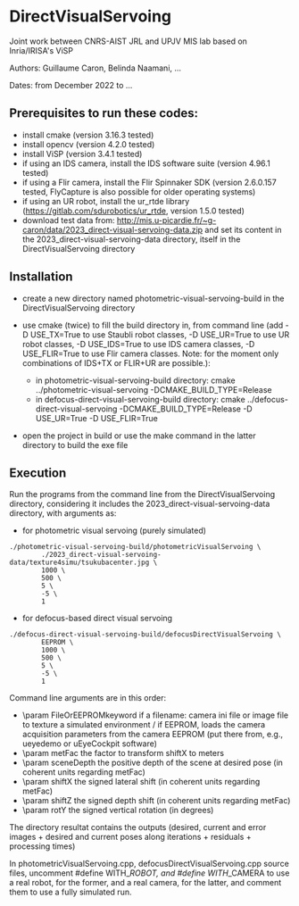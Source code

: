 # DirectVisualServoing

Joint work between CNRS-AIST JRL and UPJV MIS lab based on Inria/IRISA's ViSP

Authors: Guillaume Caron, Belinda Naamani, ...

Dates: from December 2022 to ...

## Prerequisites to run these codes: 
- install cmake (version 3.16.3 tested)
- install opencv (version 4.2.0 tested)
- install ViSP (version 3.4.1 tested)
- if using an IDS camera, install the IDS software suite (version 4.96.1 tested)
- if using a Flir camera, install the Flir Spinnaker SDK (version 2.6.0.157 tested, FlyCapture is also possible for older operating systems)
- if using an UR robot, install the ur_rtde library (https://gitlab.com/sdurobotics/ur_rtde, version 1.5.0 tested)
- download test data from: http://mis.u-picardie.fr/~g-caron/data/2023_direct-visual-servoing-data.zip and set its content in the 2023_direct-visual-servoing-data directory, itself in the DirectVisualServoing directory

## Installation

- create a new directory named photometric-visual-servoing-build in the DirectVisualServoing directory

- use cmake (twice) to fill the build directory in, from command line (add -D USE_TX=True to use Staubli robot classes, -D USE_UR=True to use UR robot classes, -D USE_IDS=True to use IDS camera classes, -D USE_FLIR=True to use Flir camera classes. Note: for the moment only combinations of IDS+TX or FLIR+UR are possible.): 
	- in photometric-visual-servoing-build directory: cmake ../photometric-visual-servoing -DCMAKE_BUILD_TYPE=Release
	- in defocus-direct-visual-servoing-build directory: cmake ../defocus-direct-visual-servoing -DCMAKE_BUILD_TYPE=Release -D USE_UR=True -D USE_FLIR=True

- open the project in build or use the make command in the latter directory to build the exe file

## Execution

Run the programs from the command line from the DirectVisualServoing directory, considering it includes the 2023_direct-visual-servoing-data directory, with arguments as:
- for photometric visual servoing (purely simulated)
```
./photometric-visual-servoing-build/photometricVisualServoing \
		./2023_direct-visual-servoing-data/texture4simu/tsukubacenter.jpg \
		1000 \
		500 \
		5 \
		-5 \
		1
```
- for defocus-based direct visual servoing
```
./defocus-direct-visual-servoing-build/defocusDirectVisualServoing \
		EEPROM \
		1000 \
		500 \
		5 \
		-5 \
		1
```

Command line arguments are in this order:
- \param FileOrEEPROMkeyword if a filename: camera ini file or image file to texture a simulated environment / if EEPROM, loads the camera acquisition parameters from the camera EEPROM (put there from, e.g., ueyedemo or uEyeCockpit software)
- \param metFac the factor to transform shiftX to meters
- \param sceneDepth the positive depth of the scene at desired pose (in coherent units regarding metFac)
- \param shiftX the signed lateral shift (in coherent units regarding metFac)
- \param shiftZ the signed depth shift (in coherent units regarding metFac)
- \param rotY the signed vertical rotation (in degrees)

The directory resultat contains the outputs (desired, current and error images + desired and current poses along iterations + residuals + processing times)

In photometricVisualServoing.cpp, defocusDirectVisualServoing.cpp source files, uncomment #define WITH_*_ROBOT, and #define WITH_*_CAMERA to use a real robot, for the former, and a real camera, for the latter, and comment them to use a fully simulated run. 
